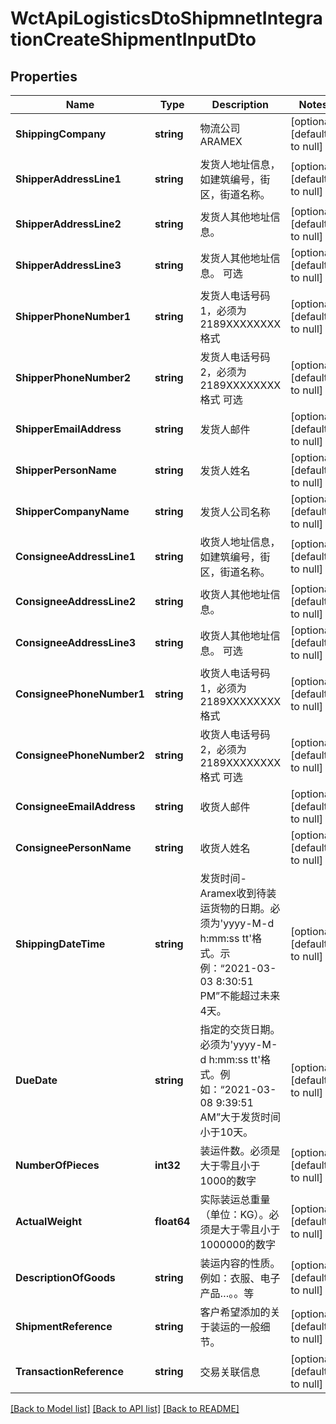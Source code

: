 # WctApiLogisticsDtoShipmnetIntegrationCreateShipmentInputDto

## Properties
Name | Type | Description | Notes
------------ | ------------- | ------------- | -------------
**ShippingCompany** | **string** | 物流公司  ARAMEX | [optional] [default to null]
**ShipperAddressLine1** | **string** | 发货人地址信息，如建筑编号，街区，街道名称。 | [optional] [default to null]
**ShipperAddressLine2** | **string** | 发货人其他地址信息。 | [optional] [default to null]
**ShipperAddressLine3** | **string** | 发货人其他地址信息。 可选 | [optional] [default to null]
**ShipperPhoneNumber1** | **string** | 发货人电话号码1，必须为2189XXXXXXXX格式 | [optional] [default to null]
**ShipperPhoneNumber2** | **string** | 发货人电话号码2，必须为2189XXXXXXXX格式   可选 | [optional] [default to null]
**ShipperEmailAddress** | **string** | 发货人邮件 | [optional] [default to null]
**ShipperPersonName** | **string** | 发货人姓名 | [optional] [default to null]
**ShipperCompanyName** | **string** | 发货人公司名称 | [optional] [default to null]
**ConsigneeAddressLine1** | **string** | 收货人地址信息，如建筑编号，街区，街道名称。 | [optional] [default to null]
**ConsigneeAddressLine2** | **string** | 收货人其他地址信息。 | [optional] [default to null]
**ConsigneeAddressLine3** | **string** | 收货人其他地址信息。 可选 | [optional] [default to null]
**ConsigneePhoneNumber1** | **string** | 收货人电话号码1，必须为2189XXXXXXXX格式 | [optional] [default to null]
**ConsigneePhoneNumber2** | **string** | 收货人电话号码2，必须为2189XXXXXXXX格式 可选 | [optional] [default to null]
**ConsigneeEmailAddress** | **string** | 收货人邮件 | [optional] [default to null]
**ConsigneePersonName** | **string** | 收货人姓名 | [optional] [default to null]
**ShippingDateTime** | **string** | 发货时间-Aramex收到待装运货物的日期。必须为&#x27;yyyy-M-d h:mm:ss tt&#x27;格式。示例：“2021-03-03 8:30:51 PM”不能超过未来4天。 | [optional] [default to null]
**DueDate** | **string** | 指定的交货日期。 必须为&#x27;yyyy-M-d h:mm:ss tt&#x27;格式。例如：“2021-03-08 9:39:51 AM”大于发货时间小于10天。 | [optional] [default to null]
**NumberOfPieces** | **int32** | 装运件数。必须是大于零且小于1000的数字 | [optional] [default to null]
**ActualWeight** | **float64** | 实际装运总重量（单位：KG）。必须是大于零且小于1000000的数字 | [optional] [default to null]
**DescriptionOfGoods** | **string** | 装运内容的性质。例如：衣服、电子产品…。。等 | [optional] [default to null]
**ShipmentReference** | **string** | 客户希望添加的关于装运的一般细节。 | [optional] [default to null]
**TransactionReference** | **string** | 交易关联信息 | [optional] [default to null]

[[Back to Model list]](../README.md#documentation-for-models) [[Back to API list]](../README.md#documentation-for-api-endpoints) [[Back to README]](../README.md)

